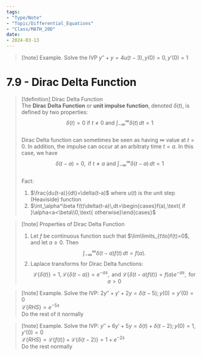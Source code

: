 ```yaml
---
tags:
- "Type/Note"
- "Topic/Differential_Equations"
- "Class/MATH_20D"
date:
- 2024-03-13
---
```

> [!note] Example. Solve the IVP $y''+y=4u(t-3),y(0)=0,y'(0)=1$  

# 7.9 - Dirac Delta Function  

> [!definition] Dirac Delta Function  
> The **Dirac Delta Function** or **unit impulse function**, denoted $\delta(t)$, is defined by two properties:  
> $$\delta(t)=0\text{ if }t\neq0\text{ and }\int_{-\infty}^\infty\delta(t)\,dt=1$$  
> Dirac Delta function can sometimes be seen as having $\infty$ value at $t=0$. In addition, the impulse can occur at an arbitraty time $t=a$. In this case, we have  
> $$\delta(t-a)=0,\text{ if }t\neq a\text{ and }\int_{-\infty}^\infty\delta(t-a)\,dt=1$$  
> Fact:  
> 1. $\frac{du(t-a)}{dt}=\delta(t-a)$ where $u(t)$ is the unit step (Heaviside) function  
> 2. $\int_\alpha^\beta f(t)\delta(t-a)\,dt=\begin{cases}f(a),\text{ if }\alpha<a<\beta\\0,\text{ otherwise}\end{cases}$  

> [!note] Properties of Dirac Delta Function  
> 1. Let $f$ be continuous function such that $\lim\limits_{t\to}f(t)=0$, and let $a\geq0$. Then  
> $$\int_{-\infty}^\infty\delta(t-a)f(t)\,dt=f(a).$$  
> 2. Laplace transforms for Dirac Delta functions:  
> $$\mathcal{L}\{\delta(t)\}=1,\mathcal{L}\{\delta(t-a)\}=e^{-as},\text{ and }\mathcal{L}\{\delta(t-a)f(t)\}=f(a)e^{-as},\text{ for }a>0$$  

> [!note] Example. Solve the IVP: $2y''+y'+2y=\delta(t-5);y(0)=y'(0)=0$  
> $\mathcal{L}\{RHS\}=e^{-5s}$  
> Do the rest of it normally  

> [!note] Example. Solve the IVP: $y''+6y'+5y=\delta(t)+\delta(t-2);y(0)=1,y'(0)=0$  
> $\mathcal{L}\{RHS\}=\mathcal{L}\{f(t)\}+\mathcal{L}\{\delta(t-2)\}=1+e^{-2s}$  
> Do the rest normally  
